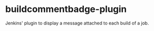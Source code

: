 buildcommentbadge-plugin
========================

Jenkins' plugin to display a message attached to each build of a job.

